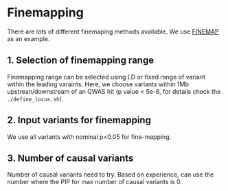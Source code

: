 # Finemapping


There are lots of different finemaping methods available. We use [FINEMAP](http://www.christianbenner.com) as an example.

## 1. Selection of finemapping range
Finemapping range can be selected using LD or fixed range of variant within the leading varaints. Here, we choose variants within 1Mb upstrean/downstream of an GWAS hit (p value < 5e-8, for details check the `./define_locus.sh`).

## 2. Input variants for finemapping
We use all variants with nominal p<0.05 for fine-mapping.

## 3. Number of causal variants
Number of causal variants need to try. Based on experience, can use the number where the PIP for max number of causal variants is 0.
